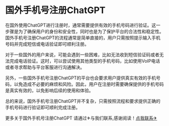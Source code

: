 # 国外手机号注册ChatGPT

在国外使用ChatGPT进行注册时，通常需要提供有效的手机号码进行验证。这一步骤是为了确保用户的身份和安全性，同时也是为了保护平台的合法性和稳定性。国外手机号注册ChatGPT的流程通常是简单直接的，用户只需按照提示输入手机号码并完成短信或电话验证即可顺利注册。

对于一些国外的用户来说，可能会遇到一些困难，比如无法收到短信验证码或者无法完成电话验证。这时，可以尝试使用其他类型的手机号码，比如使用VoIP电话或者寻求帮助与平台客服进行沟通解决。

另外，一些国外手机号注册ChatGPT的平台也会要求用户提供真实有效的手机号码，以免造成不必要的麻烦和风险。因此，用户在注册时需要确保提供的手机号码是真实有效的，以免影响后续的使用和体验。

总的来说，国外手机号注册ChatGPT并不复杂，只需按照流程和要求提供正确的手机号码进行验证即可顺利完成注册。

更多关于国外手机号注册ChatGPT 请通过✈与我们联系,感谢阅读！[点我联系✈](https://my.G208.com)
